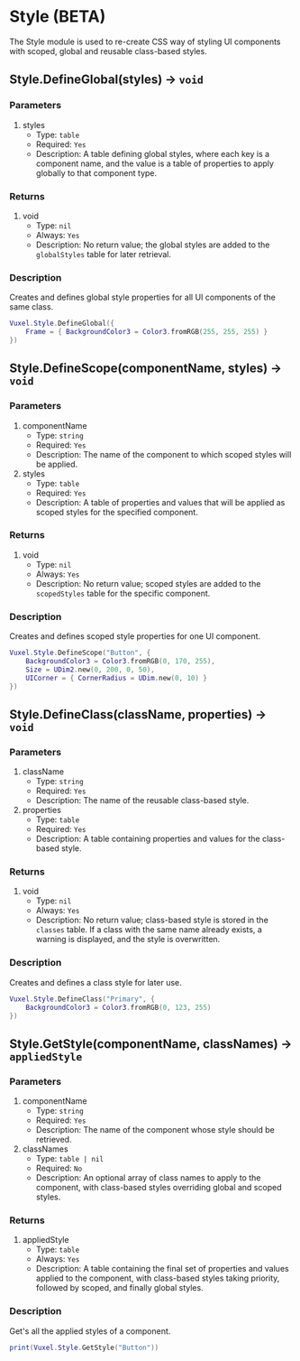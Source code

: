 # Style (BETA)

The Style module is used to re-create CSS way of styling UI components with scoped, global  and reusable class-based styles.

## Style.DefineGlobal(styles) -> `void`

### Parameters
1. styles
    - Type: `table`
    - Required: `Yes`
    - Description: A table defining global styles, where each key is a component name, and the value is a table of properties to apply globally to that component type.

### Returns
1. void
    - Type: `nil`
    - Always: `Yes`
    - Description: No return value; the global styles are added to the `globalStyles` table for later retrieval.

### Description

Creates and defines global style properties for all UI components of the same class.

```lua
Vuxel.Style.DefineGlobal({
    Frame = { BackgroundColor3 = Color3.fromRGB(255, 255, 255) }
})
```

## Style.DefineScope(componentName, styles) -> `void`

### Parameters
1. componentName
    - Type: `string`
    - Required: `Yes`
    - Description: The name of the component to which scoped styles will be applied.
2. styles
    - Type: `table`
    - Required: `Yes`
    - Description: A table of properties and values that will be applied as scoped styles for the specified component.

### Returns
1. void
    - Type: `nil`
    - Always: `Yes`
    - Description: No return value; scoped styles are added to the `scopedStyles` table for the specific component.

### Description

Creates and defines scoped style properties for one UI component.

```lua
Vuxel.Style.DefineScope("Button", {
    BackgroundColor3 = Color3.fromRGB(0, 170, 255),
    Size = UDim2.new(0, 200, 0, 50),
    UICorner = { CornerRadius = UDim.new(0, 10) }
})
```

## Style.DefineClass(className, properties) -> `void`

### Parameters
1. className
    - Type: `string`
    - Required: `Yes`
    - Description: The name of the reusable class-based style.
2. properties
    - Type: `table`
    - Required: `Yes`
    - Description: A table containing properties and values for the class-based style.

### Returns
1. void
    - Type: `nil`
    - Always: `Yes`
    - Description: No return value; class-based style is stored in the `classes` table. If a class with the same name already exists, a warning is displayed, and the style is overwritten.

### Description

Creates and defines a class style for later use.

```lua
Vuxel.Style.DefineClass("Primary", {
    BackgroundColor3 = Color3.fromRGB(0, 123, 255)
})
```

## Style.GetStyle(componentName, classNames) -> `appliedStyle`

### Parameters
1. componentName
    - Type: `string`
    - Required: `Yes`
    - Description: The name of the component whose style should be retrieved.
2. classNames
    - Type: `table | nil`
    - Required: `No`
    - Description: An optional array of class names to apply to the component, with class-based styles overriding global and scoped styles.

### Returns
1. appliedStyle
    - Type: `table`
    - Always: `Yes`
    - Description: A table containing the final set of properties and values applied to the component, with class-based styles taking priority, followed by scoped, and finally global styles.

### Description

Get's all the applied styles of a component.

```lua
print(Vuxel.Style.GetStyle("Button"))
```